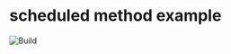 # scheduled method example

![Build](https://github.com/vmaks/scheduled-method-example/workflows/Build/badge.svg)
